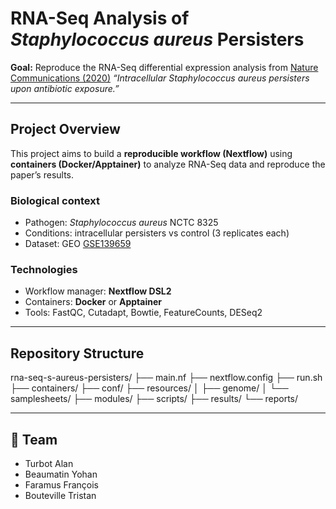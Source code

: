 # RNA-Seq Analysis of *Staphylococcus aureus* Persisters

**Goal:** Reproduce the RNA-Seq differential expression analysis from
 [Nature Communications (2020)](https://www.nature.com/articles/s41467-020-15966-7)
*“Intracellular Staphylococcus aureus persisters upon antibiotic exposure.”*

---

## Project Overview
This project aims to build a **reproducible workflow (Nextflow)** using **containers (Docker/Apptainer)**
to analyze RNA-Seq data and reproduce the paper’s results.

### Biological context
- Pathogen: *Staphylococcus aureus* NCTC 8325
- Conditions: intracellular persisters vs control (3 replicates each)
- Dataset: GEO [GSE139659](https://www.ncbi.nlm.nih.gov/geo/query/acc.cgi?acc=GSE139659)

### Technologies
- Workflow manager: **Nextflow DSL2**
- Containers: **Docker** or **Apptainer**
- Tools: FastQC, Cutadapt, Bowtie, FeatureCounts, DESeq2

---

## Repository Structure

rna-seq-s-aureus-persisters/
├── main.nf
├── nextflow.config
├── run.sh
├── containers/
├── conf/
├── resources/
│ ├── genome/
│ └── samplesheets/
├── modules/
├── scripts/
├── results/
└── reports/


---

## 👥 Team

- Turbot Alan
- Beaumatin Yohan
- Faramus François
- Bouteville Tristan

